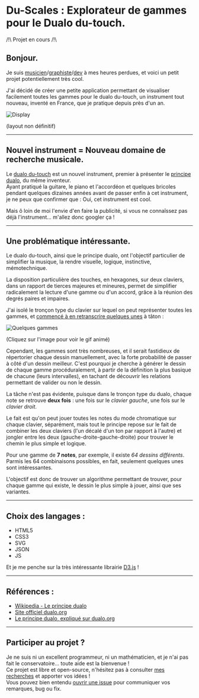# Du-Scales : Explorateur de gammes pour le Dualo du-touch.  

/!\ Projet en cours /!\

## Bonjour.

Je suis [musicien](https://soundcloud.com/dualo-joke)/[graphiste](http://joke-biloumaster.deviantart.com/gallery/)/[dev](https://github.com/RMEx) à mes heures perdues, et voici un petit projet potentiellement très cool.

J'ai décidé de créer une petite application permettant de visualiser facilement toutes les gammes pour le dualo du-touch, un instrument tout nouveau, inventé en France, que je pratique depuis près d'un an.

![Display](http://image.noelshack.com/fichiers/2015/46/1447023948-du-scales2.png)  

(layout non définitif)  

---

## Nouvel instrument = Nouveau domaine de recherche musicale.

Le [dualo du-touch](http://dualo.org/) est un nouvel instrument, premier à présenter le [principe dualo](https://fr.wikipedia.org/wiki/Principe_dualo), du même inventeur.  
Ayant pratiqué la guitare, le piano et l'accordéon et quelques bricoles pendant quelques dizaines années avant de passer enfin à cet instrument, je ne peux que confirmer que : Oui, cet instrument est cool.  

Mais ô loin de moi l'envie d'en faire la publicité, si vous ne connaîssez pas déjà l'instrument... m'allez donc googler ça ! 

---

## Une problématique intéressante.

Le dualo du-touch, ainsi que le principe dualo, ont l'objectif particulier de simplifier la musique, la rendre visuelle, logique, instinctive, mémotechnique.  
  
La disposition particulière des touches, en hexagones, sur deux claviers, dans un rapport de tierces majeures et mineures, permet de simplifier radicalement la lecture d'une gamme ou d'un accord, grâce à la réunion des degrés paires et impaires.  
  
J'ai isolé le tronçon type du clavier sur lequel on peut représenter toutes les gammes, et [commencé à en retranscrire quelques unes](recherches/gammes-retranscrites-manuellement.pdf) à tâton :  

![Quelques gammes](http://image.noelshack.com/fichiers/2015/46/1447025147-quelques-gammes2.gif)  

(Cliquez sur l'image pour voir le gif animé)  

Cependant, les gammes sont très nombreuses, et il serait fastidieux de répertorier chaque dessin manuellement, avec la forte probabilité de passer à côté d'un dessin meilleur.
C'est pourquoi je cherche à générer le dessin de chaque gamme procéduralement, à partir de la définition la plus basique de chacune (leurs intervalles), en tachant de découvrir les relations permettant de valider ou non le dessin.  
  
La tâche n'est pas évidente, puisque dans le tronçon type du dualo, chaque note se retrouve **deux fois** : une fois sur le *clavier gauche*, une fois sur le *clavier droit*.  

Le fait est qu'on peut jouer toutes les notes du mode chromatique sur chaque clavier, séparément, mais tout le principe repose sur le fait de combiner les deux claviers (l'un décalé d'un ton par rapport à l'autre) et jongler entre les deux (gauche-droite-gauche-droite) pour trouver le chemin le plus simple et logique.  

Pour une gamme de **7 notes**, par exemple, il existe *64 dessins différents*. Parmis les 64 combinaisons possibles, en fait, seulement quelques unes sont intéressantes.  
  
L'objectif est donc de trouver un algorithme permettant de trouver, pour chaque gamme qui existe, le dessin le plus simple à jouer, ainsi que ses variantes.

---

## Choix des langages :

* HTML5
* CSS3
* SVG
* JSON
* JS

Et je me penche sur la très intéressante librairie [D3.js](http://d3js.org/) !

---

## Références :

* [Wikipedia - Le principe dualo](https://fr.wikipedia.org/wiki/Principe_dualo)
* [Site officiel dualo.org](http://dualo.org/)
* [Le principe dualo, expliqué sur dualo.org](http://dualo.org/le-principe-dualo/)

---

## Participer au projet ?

Je ne suis ni un excellent programmeur, ni un mathématicien, et je n'ai pas fait le conservatoire... toute aide est la bienvenue !  
Ce projet est libre et open-source, n'hésitez pas à consulter [mes recherches](https://github.com/Jauke/Du-Scales/tree/master/recherches) et apporter vos idées !  
Vous pouvez bien entendu [ouvrir une issue](https://github.com/Jauke/Du-Scales/issues) pour communiquer vos remarques, bug ou fix.
